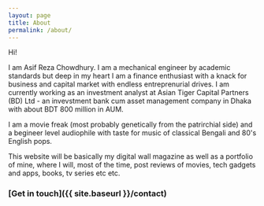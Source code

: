 ```yaml
---
layout: page
title: About
permalink: /about/
---
```


Hi!

I am Asif Reza Chowdhury. I am a mechanical engineer by academic standards but deep in my heart I am a finance enthusiast with a knack for business and capital market with endless entreprenurial drives. I am currently working as an investment analyst at Asian Tiger Capital Partners (BD) Ltd - an invevstment bank cum asset management company in Dhaka with about BDT 800 million in AUM.

I am a movie freak (most probably genetically from the patrirchial side) and a begineer level audiophile with taste for music of classical Bengali and 80's English pops.

This website will be basically my digital wall magazine as well as a portfolio of mine, where I will, most of the time, post reviews of movies, tech gadgets and apps, books, tv series etc etc.

<!-- ### More Information -->

<!-- A place to include any other types of information that you'd like to include about yourself. -->

### [Get in touch]({{ site.baseurl }}/contact) 